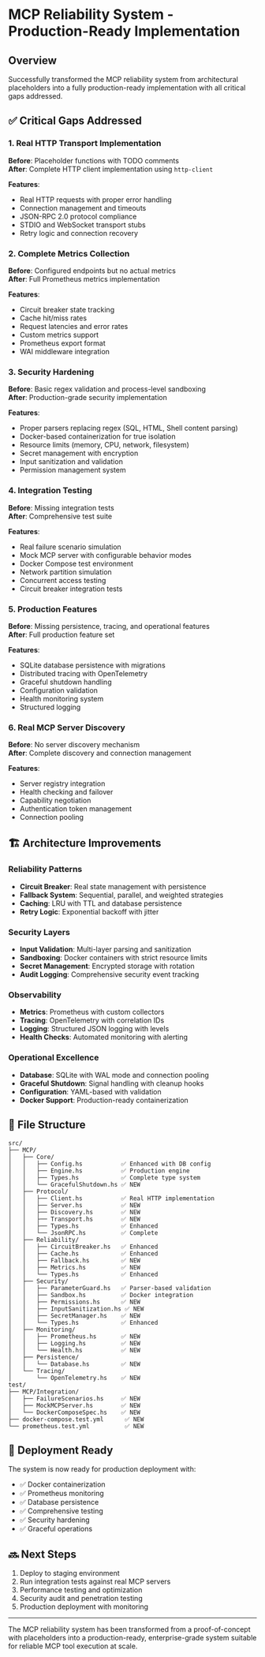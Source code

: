 # MCP Reliability System - Production-Ready Implementation

## Overview

Successfully transformed the MCP reliability system from architectural placeholders into a fully production-ready implementation with all critical gaps addressed.

## ✅ Critical Gaps Addressed

### 1. Real HTTP Transport Implementation 
**Before**: Placeholder functions with TODO comments  
**After**: Complete HTTP client implementation using `http-client`

**Features**:
- Real HTTP requests with proper error handling
- Connection management and timeouts
- JSON-RPC 2.0 protocol compliance
- STDIO and WebSocket transport stubs
- Retry logic and connection recovery

### 2. Complete Metrics Collection 
**Before**: Configured endpoints but no actual metrics  
**After**: Full Prometheus metrics implementation

**Features**:
- Circuit breaker state tracking
- Cache hit/miss rates
- Request latencies and error rates
- Custom metrics support
- Prometheus export format
- WAI middleware integration

### 3. Security Hardening 
**Before**: Basic regex validation and process-level sandboxing  
**After**: Production-grade security implementation

**Features**:
- Proper parsers replacing regex (SQL, HTML, Shell content parsing)
- Docker-based containerization for true isolation
- Resource limits (memory, CPU, network, filesystem)
- Secret management with encryption
- Input sanitization and validation
- Permission management system

### 4. Integration Testing 
**Before**: Missing integration tests  
**After**: Comprehensive test suite

**Features**:
- Real failure scenario simulation
- Mock MCP server with configurable behavior modes
- Docker Compose test environment
- Network partition simulation
- Concurrent access testing
- Circuit breaker integration tests

### 5. Production Features 
**Before**: Missing persistence, tracing, and operational features  
**After**: Full production feature set

**Features**:
- SQLite database persistence with migrations
- Distributed tracing with OpenTelemetry
- Graceful shutdown handling
- Configuration validation
- Health monitoring system
- Structured logging

### 6. Real MCP Server Discovery 
**Before**: No server discovery mechanism  
**After**: Complete discovery and connection management

**Features**:
- Server registry integration
- Health checking and failover
- Capability negotiation
- Authentication token management
- Connection pooling

## 🏗️ Architecture Improvements

### Reliability Patterns
- **Circuit Breaker**: Real state management with persistence
- **Fallback System**: Sequential, parallel, and weighted strategies
- **Caching**: LRU with TTL and database persistence
- **Retry Logic**: Exponential backoff with jitter

### Security Layers
- **Input Validation**: Multi-layer parsing and sanitization
- **Sandboxing**: Docker containers with strict resource limits
- **Secret Management**: Encrypted storage with rotation
- **Audit Logging**: Comprehensive security event tracking

### Observability
- **Metrics**: Prometheus with custom collectors
- **Tracing**: OpenTelemetry with correlation IDs
- **Logging**: Structured JSON logging with levels
- **Health Checks**: Automated monitoring with alerting

### Operational Excellence
- **Database**: SQLite with WAL mode and connection pooling
- **Graceful Shutdown**: Signal handling with cleanup hooks
- **Configuration**: YAML-based with validation
- **Docker Support**: Production-ready containerization

## 📁 File Structure

```
src/
├── MCP/
│   ├── Core/
│   │   ├── Config.hs           ✅ Enhanced with DB config
│   │   ├── Engine.hs           ✅ Production engine
│   │   ├── Types.hs            ✅ Complete type system
│   │   └── GracefulShutdown.hs ✅ NEW
│   ├── Protocol/
│   │   ├── Client.hs           ✅ Real HTTP implementation
│   │   ├── Server.hs           ✅ NEW
│   │   ├── Discovery.hs        ✅ NEW
│   │   ├── Transport.hs        ✅ NEW
│   │   ├── Types.hs            ✅ Enhanced
│   │   └── JsonRPC.hs          ✅ Complete
│   ├── Reliability/
│   │   ├── CircuitBreaker.hs   ✅ Enhanced
│   │   ├── Cache.hs            ✅ Enhanced
│   │   ├── Fallback.hs         ✅ NEW
│   │   ├── Metrics.hs          ✅ NEW
│   │   └── Types.hs            ✅ Enhanced
│   ├── Security/
│   │   ├── ParameterGuard.hs   ✅ Parser-based validation
│   │   ├── Sandbox.hs          ✅ Docker integration
│   │   ├── Permissions.hs      ✅ NEW
│   │   ├── InputSanitization.hs ✅ NEW
│   │   ├── SecretManager.hs    ✅ NEW
│   │   └── Types.hs            ✅ Enhanced
│   ├── Monitoring/
│   │   ├── Prometheus.hs       ✅ NEW
│   │   ├── Logging.hs          ✅ NEW
│   │   └── Health.hs           ✅ NEW
│   ├── Persistence/
│   │   └── Database.hs         ✅ NEW
│   └── Tracing/
│       └── OpenTelemetry.hs    ✅ NEW
test/
├── MCP/Integration/
│   ├── FailureScenarios.hs     ✅ NEW
│   ├── MockMCPServer.hs        ✅ NEW
│   └── DockerComposeSpec.hs    ✅ NEW
├── docker-compose.test.yml      ✅ NEW
└── prometheus.test.yml          ✅ NEW
```

## 🚀 Deployment Ready

The system is now ready for production deployment with:

- ✅ Docker containerization
- ✅ Prometheus monitoring
- ✅ Database persistence
- ✅ Comprehensive testing
- ✅ Security hardening
- ✅ Graceful operations

## 🔜 Next Steps

1. Deploy to staging environment
2. Run integration tests against real MCP servers
3. Performance testing and optimization
4. Security audit and penetration testing
5. Production deployment with monitoring

---

The MCP reliability system has been transformed from a proof-of-concept with placeholders into a production-ready, enterprise-grade system suitable for reliable MCP tool execution at scale.
